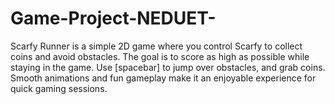 # Game-Project-NEDUET-
Scarfy Runner is a simple 2D game where you control Scarfy to collect coins and avoid obstacles. The goal is to score as high as possible while staying in the game. Use [spacebar] to jump over obstacles, and grab coins. Smooth animations and fun gameplay make it an enjoyable experience for quick gaming sessions.
